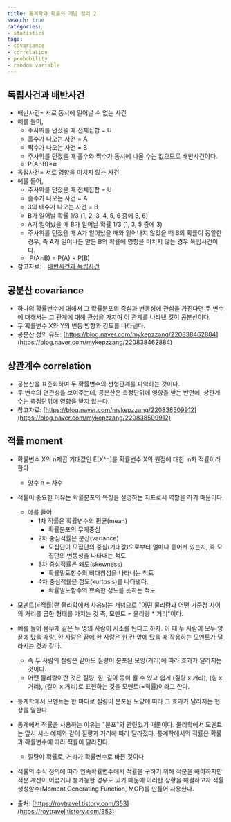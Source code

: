 ```yaml
---
title: 통계학과 확률의 개념 정리 2
search: true
categories:
- statistics
tags:
- covariance
- correlation
- probability
- random variable
---
```


## 독립사건과 배반사건
* 배반사건= 서로 동시에 일어날 수 없는 사건
* 예를 들어, 
  * 주사위를 던졌을 때 전체집합 = U
  - 홀수가 나오는 사건 = A
  - 짝수가 나오는 사건 = B
  - 주사위를 던졌을 때 홀수와 짝수가 동시에 나올 수는 없으므로 배반사건이다.
  - P(A∩B)=∅ 
* 독립사건= 서로 영향을 미치지 않는 사건
* 예를 들어,
  * 주사위를 던졌을 때 전체집합 = U
  * 홀수가 나오는 사건 = A
  - 3의 배수가 나오는 사건 = B
  - B가 일어날 확률 1/3 (1, 2, 3, 4, 5, 6 중에 3, 6)
  - A가 일어났을 때 B가 일어날 확률 1/3 (1, 3, 5 중에 3)
  - 주사위를 던졌을 때 A가 일어났을 때와 일어나지 않았을 때 B의 확률이 동일한 경우, 즉 A가 일어나든 말든 B의 확률에 영향을 미치지 않는 경우 독립사건이다.
  -  P(A∩B) = P(A) × P(B)
* 참고자료:⠀ [배반사건과 독립사건](https://kenadams.tistory.com/entry/%EB%8F%85%EB%A6%BD%EC%82%AC%EA%B1%B4%EA%B3%BC-%EB%B0%B0%EB%B0%98%EC%82%AC%EA%B1%B4%EC%9D%98-%EC%B0%A8%EC%9D%B4)


## 공분산 covariance
- 하나의 확률변수에 대해서 그 확률분포의 중심과 변동성에 관심을 가진다면 두 변수에 대해서는 그 관계에 대해 관심을 가지며 이 관계를 나타낸 것이 공분산이다.
- 두 확률변수 X와 Y의 변동 방향과 강도를 나타낸다.
- 공분산 정의 유도: [https://blog.naver.com/mykepzzang/220838462884](https://blog.naver.com/mykepzzang/220838462884)

## 상관계수 correlation
- 공분산을 표준화하여 두 확률변수의 선형관계를 파악하는 것이다.
- 두 변수의 연관성을 보여주는데, 공분산은 측정단위에 영향을 받는 반면에, 상관계수는 측정단위에 영향을 받지 않는다. 
- 참고자료: [https://blog.naver.com/mykepzzang/220838509912](https://blog.naver.com/mykepzzang/220838509912)

## 적률 moment
* 확률변수 X의 n제곱 기대값인 E[X^n]를 확률변수 X의 원점에 대한  n차 적률이라 한다
  * 양수 n = 차수
* 적률이 중요한 이유는 확률분포의 특징을 설명하는 지표로서 역할을 하기 때문이다. 
  * 예를 들어 
    * 1차 적률은 확률변수의 평균(mean)
      * 확률분포의 무게중심
    * 2차 중심적률은 분산(variance)
      * 모집단이 모집단의 중심(기대값)으로부터 얼마나 흩어져 있는지, 즉 모집단의 변동성을 나타내는 척도
    * 3차 중심적률은 왜도(skewness)
      * 확률밀도함수의 비대칭성을 나타내는 척도
    * 4차 중심적률은 첨도(kurtosis)를 나타낸다. 
      * 확률밀도함수의 뾰족한 정도를 뜻하는 척도
  
* 모멘트(=적률)란 물리학에서 사용되는 개념으로 "어떤 물리량과 어떤 기준점 사이의 거리를 곱한 형태를 가지는 것 즉, 모멘트 = 물리량 * 거리"이다. 
* 예를 들어 몸무게 같은 두 명의 사람이 시소를 탄다고 하자. 이 때 두 사람이 모두 양 끝에 탔을 때랑, 한 사람은 끝에 한 사람은 한 칸 앞에 탔을 때 작용하는 모멘트가 달라지는 것과 같다. 
  * 즉 두 사람의 질량은 같아도 질량이 분포된 모양(거리)에 따라 효과가 달라지는 것이다. 
  * 어떤 물리량이란 것은 질량, 힘, 길이 등이 될 수 있고 쉽게 (질량 x 거리), (힘 x 거리), (길이 x 거리)로 표현하는 것을 모멘트(=적률)이라고 한다. 
* 통계학에서 모멘트는 한 마디로 질량이 분포된 모양에 따라 그 효과가 달라지는 현상을 말한다. 
* 통계에서 적률을 사용하는 이유는 "분포"와 관련있기 때문이다. 물리학에서 모멘트는 앞서 시소 예제와 같이 질량과 거리에 따라 달라졌다. 통계학에서의 적률은 확률과 확률변수에 따라 적률이 달라진다. 
  * 질량이 확률로, 거리가 확률변수로 바뀐 것이다
* 적률의 수식 정의에 따라 연속확률변수에서 적률을 구하기 위해 적분을 해야하지만 적분 계산이 어렵거나 불가능한 경우도 있기 때문에 이러한 상황을 해결하고자 적률생성함수(Moment Generating Function, MGF)를 만들어 사용한다. 
* 출처: [https://roytravel.tistory.com/353](https://roytravel.tistory.com/353)


